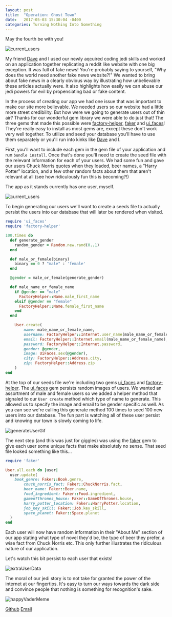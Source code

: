 ```yaml
---
layout: post
title:  "Operation: Ghost Town"
date:   2017-05-03 15:30:04 -0400
categories: Turning Nothing Into Something
---
```


May the fourth be with you!

![current_users](https://rweber87.github.io/log-a-blog/assets/post3/vaderMeme.png)

My friend [Dave](https://github.com/drumnation) and I used our newly aqcuired coding jedi skills and worked on an application together replicating a reddit like website with one big exception. It was full of fake news! You're probably saying to yourself, "Why does the world need another fake news website?!" We wanted to bring about fake news in a clearly obvious way by illustrating how unbelievable these articles actually were. It also highlights how easily we can abuse our jedi powers for evil by propensiating bad or fake content.

In the process of creating our app we had one issue that was important to make our site more believable. We needed users so our website had a little more street credibility. But how were we going to generate users out of thin air? Thanks for our wonderful gem library we were able to do just that! The three gems that made this possible were [factory-helper](https://rubygems.org/gems/factory-helper/versions/1.7.4), [faker](https://rubygems.org/gems/faker) and [ui_faces](https://rubygems.org/gems/ui_faces)! They're really easy to install as most gems are, except these don't work very well together. To utilize and seed your database you'll have to use them separately or you'll run into kinks like [Dave](https://github.com/drumnation) and I.

First, you'll want to include each gem in the gem file of your application and run `bundle install`. Once that's done you'll need to create the seed file with the relevant information for each of your users. We had some fun and gave our users Chuck Norris quotes when they loaded, beer names, a "Harry Potter" location, and a few other random facts about them that aren't relevant at all (see how ridiculously fun this is becoming?!)

The app as it stands currently has one user, myself.

![current_users](https://rweber87.github.io/log-a-blog/assets/post3/current_users.png)

To begin generating our users we'll want to create a seeds file to actually persist the users into our database that will later be rendered when visited.

```ruby
require 'ui_faces'
require 'factory-helper'

100.times do
  def generate_gender
    random_gender = Random.new.rand(0..1)
  end

  def male_or_female(binary)
    binary == 0 ? "male" : 'female'
  end

  @gender = male_or_female(generate_gender)

  def male_name_or_female_name
    if @gender == "male"
      FactoryHelper::Name.male_first_name
    elsif @gender == "female"
      FactoryHelper::Name.female_first_name
    end
  end

	User.create(
		name: male_name_or_female_name,
		username: FactoryHelper::Internet.user_name(male_name_or_female_name),
		email: FactoryHelper::Internet.email(male_name_or_female_name),
		password: FactoryHelper::Internet.password,
		gender: @gender,
		image: UiFaces.sex(@gender),
		city: FactoryHelper::Address.city,
		zip: FactoryHelper::Address.zip
	)
end

```

At the top of our seeds file we're including two gems [ui_faces](https://rubygems.org/gems/ui_faces) and [factory-helper](https://rubygems.org/gems/factory-helper/versions/1.7.4). The [ui_faces](https://rubygems.org/gems/ui_faces) gem persists random images of users. We wanted an assortment of male and female users so we added a helper method that signaled to our `User create` method which type of name to generate. This allowed us to specify the image and email to be gender specific as well. As you can see we're calling this generate method 100 times to seed 100 new users into our database. The fun part is watching all of these user persist and knowing our town is slowly coming to life.

![generateUserGif](https://rweber87.github.io/log-a-blog/assets/post3/generateUserGif.gif)

The next step (and this was just for giggles) was using the [faker](https://rubygems.org/gems/faker) gem to give each user some unique facts that make absolutely no sense. That seed file looked something like this...

```ruby
require 'faker'

User.all.each do |user|
  user.update(
  	book_genre: Faker::Book.genre,
		chuck_norris_fact: Faker::ChuckNorris.fact,
		beer_name: Faker::Beer.name,
		food_ingredient: Faker::Food.ingredient,
		gameofthrones_house: Faker::GameOfThrones.house,
		harry_potter_location: Faker::HarryPotter.location,
		job_key_skill: Faker::Job.key_skill,
		space_planet: Faker::Space.planet
  )
end
```

Each user will now have random information in their "About Me" section of our app stating what type of novel they'd be, the type of beer they prefer, a wise fact from Chuck Norris etc. This only further illustrates the ridiculous nature of our application.

Let's watch this bit persist to each user that exists!

![extraUserData](https://rweber87.github.io/log-a-blog/assets/post3/extraUserData.gif)

The moral of our jedi story is to not take for granted the power of the internet at our fingertips. It's easy to turn our ways towards the dark side and convince people that nothing is something for recognition's sake.

![happyVaderMeme](https://rweber87.github.io/log-a-blog/assets/post3/happyVaderMeme.png)

[Github](https://github.com/rweber87)
[Email](rob.weber87@gmail.com)

<!-- Mapping for links :D [jekyll-docs]: https://jekyllrb.com/docs/home
[jekyll-gh]:   https://github.com/jekyll/jekyll
[jekyll-talk]: https://talk.jekyllrb.com/
 -->